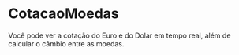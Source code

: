 # CotacaoMoedas
Você pode ver a cotação do Euro e do Dolar em tempo real, além de calcular o câmbio entre as moedas.
